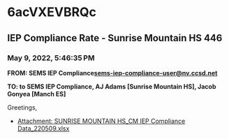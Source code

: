 # 6acVXEVBRQc
## IEP Compliance Rate - Sunrise Mountain HS 446
### May 9, 2022, 5:46:35 PM
**FROM: SEMS IEP Compliance<sems-iep-compliance-user@nv.ccsd.net>**

**TO: to SEMS IEP Compliance, AJ Adams [Sunrise Mountain HS], Jacob Gonyea [Manch ES]**


Greetings,  





* [Attachment: SUNRISE MOUNTAIN HS_CM IEP Compliance Data_220509.xlsx](6acVXEVBRQc-attachment-1.xlsx)
